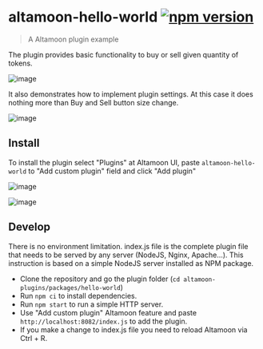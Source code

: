 # altamoon-hello-world [![npm version](https://badge.fury.io/js/altamoon-hello-world.svg)](https://badge.fury.io/js/altamoon-hello-world)

> A Altamoon plugin example

The plugin provides basic functionality to buy or sell given quantity of tokens.

![image](https://user-images.githubusercontent.com/1082083/125951680-2b9a64f7-6b6e-44c8-80ba-3556cb15500f.png)

It also demonstrates how to implement plugin settings. At this case it does nothing more than Buy and Sell button size change.

![image](https://user-images.githubusercontent.com/1082083/125952310-7fdaa428-4f26-4f7c-a645-2a2290d111b6.png)


## Install

To install the plugin select "Plugins" at Altamoon UI, paste `altamoon-hello-world` to "Add custom plugin" field and click "Add plugin"

![image](https://user-images.githubusercontent.com/1082083/125951305-df05c768-05eb-4ac3-ab7e-4e9efba5807c.png)

![image](https://user-images.githubusercontent.com/1082083/125951391-958f22a2-d337-43cf-904b-6bf111137630.png)

## Develop

There is no environment limitation. index.js file is the complete plugin file that needs to be served by any server (NodeJS, Nginx, Apache...). This instruction is based on a simple NodeJS server installed as NPM package.

- Clone the repository and go the plugin folder (`cd altamoon-plugins/packages/hello-world`)
- Run `npm ci` to install dependencies.
- Run `npm start` to run a simple HTTP server.
- Use "Add custom plugin" Altamoon feature and paste `http://localhost:8082/index.js` to add the plugin.
- If you make a change to index.js file you need to reload Altamoon via Ctrl + R.
